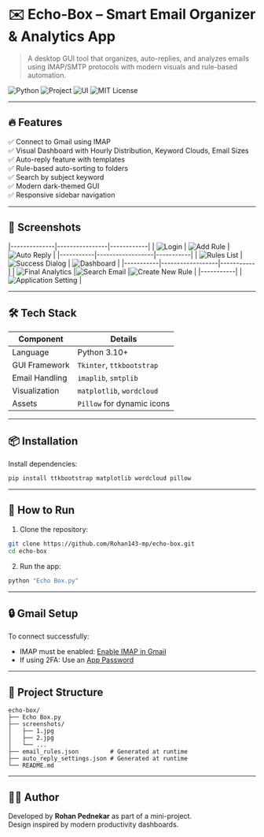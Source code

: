 # ✉️ Echo-Box – Smart Email Organizer & Analytics App

> A desktop GUI tool that organizes, auto-replies, and analyzes emails using IMAP/SMTP protocols with modern visuals and rule-based automation.

![Python](https://img.shields.io/badge/Python-3.10+-blue)
![Project](https://img.shields.io/badge/Mini%20Project-Email%20Automation-brightgreen)
![UI](https://img.shields.io/badge/GUI-ttkbootstrap-informational)
![MIT License](https://img.shields.io/github/license/yourname/echo-box)

---
## 🔥 Features

✅ Connect to Gmail using IMAP  
✅ Visual Dashboard with Hourly Distribution, Keyword Clouds, Email Sizes  
✅ Auto-reply feature with templates  
✅ Rule-based auto-sorting to folders  
✅ Search by subject keyword  
✅ Modern dark-themed GUI  
✅ Responsive sidebar navigation

---

## 📸 Screenshots

|--------------|----------------|------------|
| ![Login](./screenshots/1.jpg) | ![Add Rule](./screenshots/2.jpg) | ![Auto Reply](./screenshots/3.jpg) |
|-----------|------------------|-----------|
| ![Rules List](./screenshots/4.jpg) | ![Success Dialog](./screenshots/5.jpg) | ![Dashboard](./screenshots/6.jpg) |
|-----------|------------------|-----------|
| ![Final Analytics](./screenshots/8.jpg) |![Search Email](./screenshots/9.jpg) |![Create New Rule](./screenshots/10.jpg) |
|-----------|
| ![Application Setting](./screenshots/11.jpg) |



---

## 🛠️ Tech Stack

| Component      | Details                          |
|----------------|----------------------------------|
| Language       | Python 3.10+                     |
| GUI Framework  | `Tkinter`, `ttkbootstrap`        |
| Email Handling | `imaplib`, `smtplib`             |
| Visualization  | `matplotlib`, `wordcloud`        |
| Assets         | `Pillow` for dynamic icons       |

---

## 📦 Installation

Install dependencies:

```bash
pip install ttkbootstrap matplotlib wordcloud pillow
```

---

## 🚀 How to Run

1. Clone the repository:

```bash
git clone https://github.com/Rohan143-mp/echo-box.git
cd echo-box
```

2. Run the app:

```bash
python "Echo Box.py"
```

---

## 🔒 Gmail Setup

To connect successfully:
- IMAP must be enabled: [Enable IMAP in Gmail](https://mail.google.com/mail/u/0/#settings/fwdandpop)
- If using 2FA: Use an [App Password](https://support.google.com/mail/answer/185833)

---

## 📁 Project Structure

```
echo-box/
├── Echo Box.py
├── screenshots/
│   ├── 1.jpg
│   ├── 2.jpg
│   └── ...
├── email_rules.json         # Generated at runtime
├── auto_reply_settings.json # Generated at runtime
└── README.md
```

---

## 👨‍💻 Author

Developed by **Rohan Pednekar** as part of a mini-project.  
Design inspired by modern productivity dashboards.
